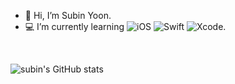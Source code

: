 - 🤍 Hi, I’m Subin Yoon.
- 💻 I’m currently learning ![iOS] ![Swift] ![Xcode].  

<br>

![subin's GitHub stats](https://github-readme-stats.vercel.app/api?username=devxsby&show_icons=true&theme=graywhite)

[iOS]: https://img.shields.io/badge/iOS-000000?style=flat-square&logo=Apple&logoColor=white
[Swift]: https://img.shields.io/badge/Swift-F05138?style=flat-square&logo=Swift&logoColor=white
[Xcode]: https://img.shields.io/badge/Xcode-147EFB?style=flat-square&logo=Xcode&logoColor=white
